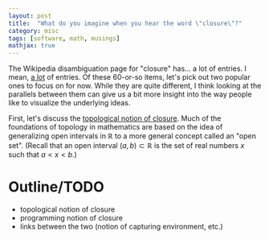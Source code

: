 ```yaml
---
layout: post
title:  "What do you imagine when you hear the word \"closure\"?"
category: misc
tags: [software, math, musings]
mathjax: true
---
```


The Wikipedia disambiguation page for "closure" has... a lot of entries. I mean, [a lot](https://en.wikipedia.org/wiki/Closure) of entries. Of these 60-or-so items, let's pick out two popular ones to focus on for now. While they are quite different, I think looking at the parallels between them can give us a bit more insight into the way people like to visualize the underlying ideas.

First, let's discuss the [topological notion of closure](https://en.wikipedia.org/wiki/Closure_(topology)). Much of the foundations of topology in mathematics are based on the idea of generalizing open intervals in $\mathbb{R}$ to a more general concept called an "open set". (Recall that an open interval $(a,b) \subset \mathbb{R}$ is the set of real numbers $x$ such that $a \lt x \lt b$.)


# Outline/TODO
- topological notion of closure
- programming notion of closure
- links between the two (notion of capturing environment, etc.)
